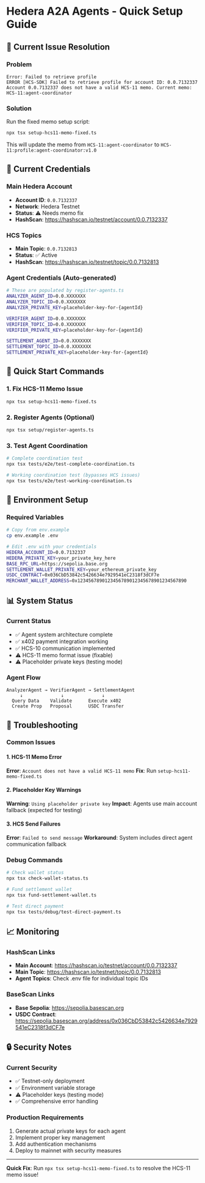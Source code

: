 # Hedera A2A Agents - Quick Setup Guide

## 🚨 Current Issue Resolution

### Problem

```
Error: Failed to retrieve profile
ERROR [HCS-SDK] Failed to retrieve profile for account ID: 0.0.7132337
Account 0.0.7132337 does not have a valid HCS-11 memo. Current memo: HCS-11:agent-coordinator
```

### Solution

Run the fixed memo setup script:

```bash
npx tsx setup-hcs11-memo-fixed.ts
```

This will update the memo from `HCS-11:agent-coordinator` to `HCS-11:profile:agent-coordinator:v1.0`

## 🔑 Current Credentials

### Main Hedera Account

- **Account ID**: `0.0.7132337`
- **Network**: Hedera Testnet
- **Status**: ⚠️ Needs memo fix
- **HashScan**: https://hashscan.io/testnet/account/0.0.7132337

### HCS Topics

- **Main Topic**: `0.0.7132813`
- **Status**: ✅ Active
- **HashScan**: https://hashscan.io/testnet/topic/0.0.7132813

### Agent Credentials (Auto-generated)

```bash
# These are populated by register-agents.ts
ANALYZER_AGENT_ID=0.0.XXXXXXX
ANALYZER_TOPIC_ID=0.0.XXXXXXX
ANALYZER_PRIVATE_KEY=placeholder-key-for-{agentId}

VERIFIER_AGENT_ID=0.0.XXXXXXX
VERIFIER_TOPIC_ID=0.0.XXXXXXX
VERIFIER_PRIVATE_KEY=placeholder-key-for-{agentId}

SETTLEMENT_AGENT_ID=0.0.XXXXXXX
SETTLEMENT_TOPIC_ID=0.0.XXXXXXX
SETTLEMENT_PRIVATE_KEY=placeholder-key-for-{agentId}
```

## 🚀 Quick Start Commands

### 1. Fix HCS-11 Memo Issue

```bash
npx tsx setup-hcs11-memo-fixed.ts
```

### 2. Register Agents (Optional)

```bash
npx tsx setup/register-agents.ts
```

### 3. Test Agent Coordination

```bash
# Complete coordination test
npx tsx tests/e2e/test-complete-coordination.ts

# Working coordination test (bypasses HCS issues)
npx tsx tests/e2e/test-working-coordination.ts
```

## 🔧 Environment Setup

### Required Variables

```bash
# Copy from env.example
cp env.example .env

# Edit .env with your credentials
HEDERA_ACCOUNT_ID=0.0.7132337
HEDERA_PRIVATE_KEY=your_private_key_here
BASE_RPC_URL=https://sepolia.base.org
SETTLEMENT_WALLET_PRIVATE_KEY=your_ethereum_private_key
USDC_CONTRACT=0x036CbD53842c5426634e7929541eC2318f3dCF7e
MERCHANT_WALLET_ADDRESS=0x1234567890123456789012345678901234567890
```

## 📊 System Status

### Current Status

- ✅ Agent system architecture complete
- ✅ x402 payment integration working
- ✅ HCS-10 communication implemented
- ⚠️ HCS-11 memo format issue (fixable)
- ⚠️ Placeholder private keys (testing mode)

### Agent Flow

```
AnalyzerAgent → VerifierAgent → SettlementAgent
     ↓              ↓              ↓
  Query Data    Validate      Execute x402
  Create Prop   Proposal      USDC Transfer
```

## 🐛 Troubleshooting

### Common Issues

#### 1. HCS-11 Memo Error

**Error**: `Account does not have a valid HCS-11 memo`
**Fix**: Run `setup-hcs11-memo-fixed.ts`

#### 2. Placeholder Key Warnings

**Warning**: `Using placeholder private key`
**Impact**: Agents use main account fallback (expected for testing)

#### 3. HCS Send Failures

**Error**: `Failed to send message`
**Workaround**: System includes direct agent communication fallback

### Debug Commands

```bash
# Check wallet status
npx tsx check-wallet-status.ts

# Fund settlement wallet
npx tsx fund-settlement-wallet.ts

# Test direct payment
npx tsx tests/debug/test-direct-payment.ts
```

## 📈 Monitoring

### HashScan Links

- **Main Account**: https://hashscan.io/testnet/account/0.0.7132337
- **Main Topic**: https://hashscan.io/testnet/topic/0.0.7132813
- **Agent Topics**: Check .env file for individual topic IDs

### BaseScan Links

- **Base Sepolia**: https://sepolia.basescan.org
- **USDC Contract**: https://sepolia.basescan.org/address/0x036CbD53842c5426634e7929541eC2318f3dCF7e

## 🔒 Security Notes

### Current Security

- ✅ Testnet-only deployment
- ✅ Environment variable storage
- ⚠️ Placeholder keys (testing mode)
- ✅ Comprehensive error handling

### Production Requirements

1. Generate actual private keys for each agent
2. Implement proper key management
3. Add authentication mechanisms
4. Deploy to mainnet with security measures

---

**Quick Fix**: Run `npx tsx setup-hcs11-memo-fixed.ts` to resolve the HCS-11 memo issue!
